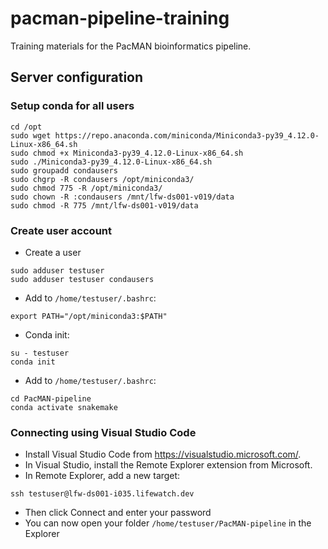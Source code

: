 # pacman-pipeline-training

Training materials for the PacMAN bioinformatics pipeline.

## Server configuration
### Setup conda for all users

```
cd /opt
sudo wget https://repo.anaconda.com/miniconda/Miniconda3-py39_4.12.0-Linux-x86_64.sh
sudo chmod +x Miniconda3-py39_4.12.0-Linux-x86_64.sh
sudo ./Miniconda3-py39_4.12.0-Linux-x86_64.sh
sudo groupadd condausers
sudo chgrp -R condausers /opt/miniconda3/
sudo chmod 775 -R /opt/miniconda3/
sudo chown -R :condausers /mnt/lfw-ds001-v019/data
sudo chmod -R 775 /mnt/lfw-ds001-v019/data
```

### Create user account

- Create a user

```
sudo adduser testuser
sudo adduser testuser condausers
```

- Add to `/home/testuser/.bashrc`:

```
export PATH="/opt/miniconda3:$PATH"
```

- Conda init:

```
su - testuser
conda init
```

- Add to `/home/testuser/.bashrc`:

```
cd PacMAN-pipeline
conda activate snakemake
```

### Connecting using Visual Studio Code

- Install Visual Studio Code from <https://visualstudio.microsoft.com/>.
- In Visual Studio, install the Remote Explorer extension from Microsoft.
- In Remote Explorer, add a new target:

```
ssh testuser@lfw-ds001-i035.lifewatch.dev
```

- Then click Connect and enter your password
- You can now open your folder `/home/testuser/PacMAN-pipeline` in the Explorer
